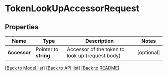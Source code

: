 # TokenLookUpAccessorRequest


## Properties

Name | Type | Description | Notes
------------ | ------------- | ------------- | -------------
**Accessor** | Pointer to **string** | Accessor of the token to look up (request body) | [optional] 





[[Back to Model list]](../README.md#documentation-for-models) [[Back to API list]](../README.md#documentation-for-api-endpoints) [[Back to README]](../README.md)


